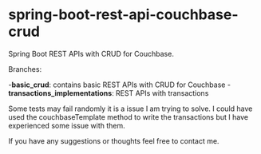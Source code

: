 # spring-boot-rest-api-couchbase-crud
Spring Boot REST APIs with CRUD for Couchbase. 

Branches:

-**basic_crud**: contains basic REST APIs with CRUD for Couchbase
-**transactions_implementations**: REST APIs with transactions

Some tests may fail randomly it is a issue I am trying to solve. 
I could have used the couchbaseTemplate method to write the transactions but I have experienced some issue with them.

If you have any suggestions or thoughts feel free to contact me.

